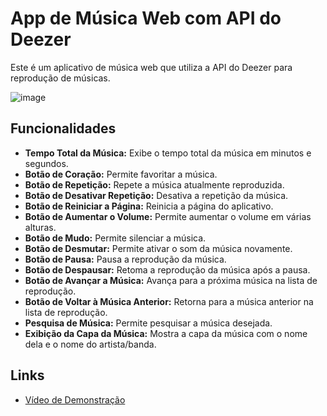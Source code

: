 # App de Música Web com API do Deezer

Este é um aplicativo de música web que utiliza a API do Deezer para reprodução de músicas.


![image](https://github.com/carlos676767/reprodutor-de-musica/assets/139733392/7816a051-3542-41ce-b805-8d021ccb6c64)


## Funcionalidades

- **Tempo Total da Música:** Exibe o tempo total da música em minutos e segundos.
- **Botão de Coração:** Permite favoritar a música.
- **Botão de Repetição:** Repete a música atualmente reproduzida.
- **Botão de Desativar Repetição:** Desativa a repetição da música.
- **Botão de Reiniciar a Página:** Reinicia a página do aplicativo.
- **Botão de Aumentar o Volume:** Permite aumentar o volume em várias alturas.
- **Botão de Mudo:** Permite silenciar a música.
- **Botão de Desmutar:** Permite ativar o som da música novamente.
- **Botão de Pausa:** Pausa a reprodução da música.
- **Botão de Despausar:** Retoma a reprodução da música após a pausa.
- **Botão de Avançar a Música:** Avança para a próxima música na lista de reprodução.
- **Botão de Voltar à Música Anterior:** Retorna para a música anterior na lista de reprodução.
- **Pesquisa de Música:** Permite pesquisar a música desejada.
- **Exibição da Capa da Música:** Mostra a capa da música com o nome dela e o nome do artista/banda.

## Links

- [Vídeo de Demonstração](https://www.instagram.com/p/C5eYAFciOCZ/)
